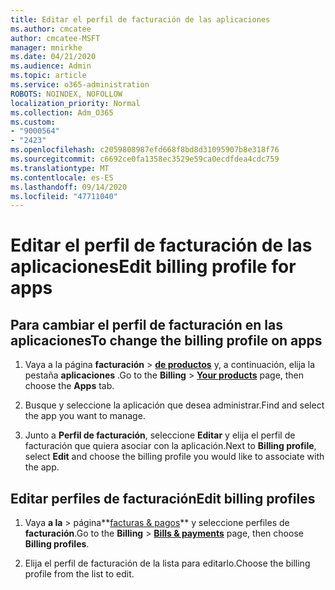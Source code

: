 ```yaml
---
title: Editar el perfil de facturación de las aplicaciones
ms.author: cmcatee
author: cmcatee-MSFT
manager: mnirkhe
ms.date: 04/21/2020
ms.audience: Admin
ms.topic: article
ms.service: o365-administration
ROBOTS: NOINDEX, NOFOLLOW
localization_priority: Normal
ms.collection: Adm_O365
ms.custom:
- "9000564"
- "2423"
ms.openlocfilehash: c2059808987efd668f8bd8d31095907b8e318f76
ms.sourcegitcommit: c6692ce0fa1358ec3529e59ca0ecdfdea4cdc759
ms.translationtype: MT
ms.contentlocale: es-ES
ms.lasthandoff: 09/14/2020
ms.locfileid: "47711040"
---
```

# <a name="edit-billing-profile-for-apps"></a><span data-ttu-id="5b6b3-102">Editar el perfil de facturación de las aplicaciones</span><span class="sxs-lookup"><span data-stu-id="5b6b3-102">Edit billing profile for apps</span></span>

## <a name="to-change-the-billing-profile-on-apps"></a><span data-ttu-id="5b6b3-103">Para cambiar el perfil de facturación en las aplicaciones</span><span class="sxs-lookup"><span data-stu-id="5b6b3-103">To change the billing profile on apps</span></span>

1. <span data-ttu-id="5b6b3-104">Vaya a la página **facturación**  >  **[de productos](https://go.microsoft.com/fwlink/p/?linkid=842054)** y, a continuación, elija la pestaña **aplicaciones** .</span><span class="sxs-lookup"><span data-stu-id="5b6b3-104">Go to the **Billing** > **[Your products](https://go.microsoft.com/fwlink/p/?linkid=842054)** page, then choose the **Apps** tab.</span></span>

2. <span data-ttu-id="5b6b3-105">Busque y seleccione la aplicación que desea administrar.</span><span class="sxs-lookup"><span data-stu-id="5b6b3-105">Find and select the app you want to manage.</span></span>  

3. <span data-ttu-id="5b6b3-106">Junto a **Perfil de facturación**, seleccione **Editar** y elija el perfil de facturación que quiera asociar con la aplicación.</span><span class="sxs-lookup"><span data-stu-id="5b6b3-106">Next to **Billing profile**, select **Edit** and choose the billing profile you would like to associate with the app.</span></span>

## <a name="edit-billing-profiles"></a><span data-ttu-id="5b6b3-107">Editar perfiles de facturación</span><span class="sxs-lookup"><span data-stu-id="5b6b3-107">Edit billing profiles</span></span>

1. <span data-ttu-id="5b6b3-108">Vaya **a la**  >  página**[facturas & pagos](https://go.microsoft.com/fwlink/p/?linkid=848039)** y seleccione perfiles de **facturación**.</span><span class="sxs-lookup"><span data-stu-id="5b6b3-108">Go to the **Billing** > **[Bills & payments](https://go.microsoft.com/fwlink/p/?linkid=848039)** page, then choose **Billing profiles**.</span></span>

2. <span data-ttu-id="5b6b3-109">Elija el perfil de facturación de la lista para editarlo.</span><span class="sxs-lookup"><span data-stu-id="5b6b3-109">Choose the billing profile from the list to edit.</span></span>